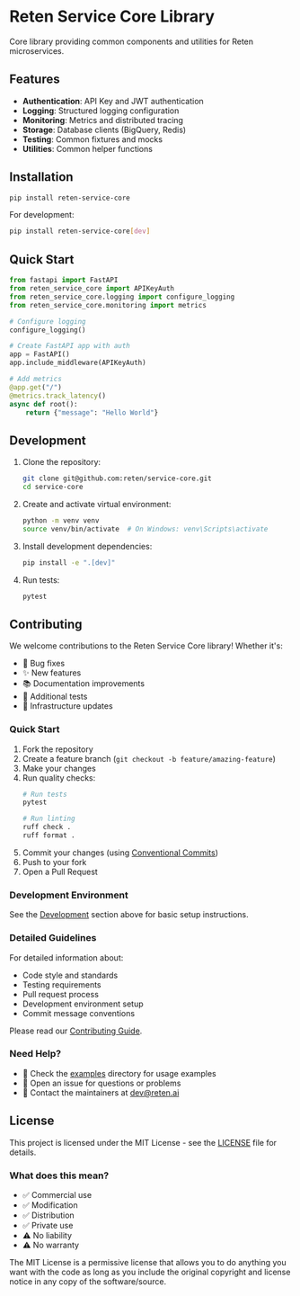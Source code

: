 # Reten Service Core Library

Core library providing common components and utilities for Reten microservices.

## Features

- **Authentication**: API Key and JWT authentication
- **Logging**: Structured logging configuration
- **Monitoring**: Metrics and distributed tracing
- **Storage**: Database clients (BigQuery, Redis)
- **Testing**: Common fixtures and mocks
- **Utilities**: Common helper functions

## Installation

```bash
pip install reten-service-core
```

For development:
```bash
pip install reten-service-core[dev]
```

## Quick Start

```python
from fastapi import FastAPI
from reten_service_core import APIKeyAuth
from reten_service_core.logging import configure_logging
from reten_service_core.monitoring import metrics

# Configure logging
configure_logging()

# Create FastAPI app with auth
app = FastAPI()
app.include_middleware(APIKeyAuth)

# Add metrics
@app.get("/")
@metrics.track_latency()
async def root():
    return {"message": "Hello World"}
```

## Development

1. Clone the repository:
   ```bash
   git clone git@github.com:reten/service-core.git
   cd service-core
   ```

2. Create and activate virtual environment:
   ```bash
   python -m venv venv
   source venv/bin/activate  # On Windows: venv\Scripts\activate
   ```

3. Install development dependencies:
   ```bash
   pip install -e ".[dev]"
   ```

4. Run tests:
   ```bash
   pytest
   ```

## Contributing

We welcome contributions to the Reten Service Core library! Whether it's:

- 🐛 Bug fixes
- ✨ New features
- 📚 Documentation improvements
- 🧪 Additional tests
- 🔧 Infrastructure updates

### Quick Start

1. Fork the repository
2. Create a feature branch (`git checkout -b feature/amazing-feature`)
3. Make your changes
4. Run quality checks:
   ```bash
   # Run tests
   pytest

   # Run linting
   ruff check .
   ruff format .
   ```
5. Commit your changes (using [Conventional Commits](https://www.conventionalcommits.org/))
6. Push to your fork
7. Open a Pull Request

### Development Environment

See the [Development](#development) section above for basic setup instructions.

### Detailed Guidelines

For detailed information about:
- Code style and standards
- Testing requirements
- Pull request process
- Development environment setup
- Commit message conventions

Please read our [Contributing Guide](CONTRIBUTING.md).

### Need Help?

- 📖 Check the [examples](examples/) directory for usage examples
- 🤔 Open an issue for questions or problems
- 💬 Contact the maintainers at dev@reten.ai

## License

This project is licensed under the MIT License - see the [LICENSE](LICENSE) file for details.

### What does this mean?

- ✅ Commercial use
- ✅ Modification
- ✅ Distribution
- ✅ Private use
- ⚠️ No liability
- ⚠️ No warranty

The MIT License is a permissive license that allows you to do anything you want with the code as long as you include the original copyright and license notice in any copy of the software/source.
